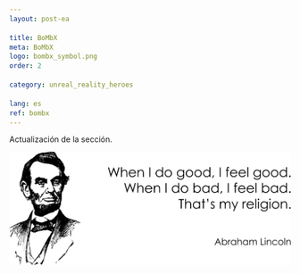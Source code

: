 ```yaml
---
layout: post-ea

title: BoMbX
meta: BoMbX
logo: bombx_symbol.png
order: 2

category: unreal_reality_heroes

lang: es
ref: bombx
---
```


Actualización de la sección.

<a data-fancybox="gallery" href="/img/programming/Lincoln.png"><img src="/img/programming/Lincoln.png" alt=""></a>
